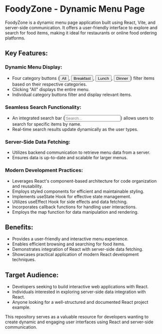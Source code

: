   <h1>FoodyZone - Dynamic Menu Page</h1>
  <p>FoodyZone is a dynamic menu page application built using React, Vite, and server-side communication. It offers a user-friendly interface to explore and search for food items, making it ideal for restaurants or online food ordering platforms.</p>
  
  <h2>Key Features:</h2>
  <h3>Dynamic Menu Display:</h3>
  <ul>
    <li>Four category buttons (<button>All</button>, <button>Breakfast</button>, <button>Lunch</button>, <button>Dinner</button>) filter items based on their respective categories.</li>
    <li>Clicking "All" displays the entire menu.</li>
    <li>Individual category buttons filter and display relevant items.</li>
  </ul>
  <h3>Seamless Search Functionality:</h3>
  <ul>
    <li>An integrated search bar (<input type="text" placeholder="Search...">) allows users to search for specific items by name.</li>
    <li>Real-time search results update dynamically as the user types.</li>
  </ul>
  <h3>Server-Side Data Fetching:</h3>
  <ul>
    <li>Utilizes backend communication to retrieve menu data from a server.</li>
    <li>Ensures data is up-to-date and scalable for larger menus.</li>
  </ul>
  <h3>Modern Development Practices:</h3>
  <ul>
    <li>Leverages React's component-based architecture for code organization and reusability.</li>
    <li>Employs styled components for efficient and maintainable styling.</li>
    <li>Implements useState Hook for effective state management.</li>
    <li>Utilizes useEffect Hook for side effects and data fetching.</li>
    <li>Incorporates callback functions for handling user interactions.</li>
    <li>Employs the map function for data manipulation and rendering.</li>
  </ul>
  
  <h2>Benefits:</h2>
  <ul>
    <li>Provides a user-friendly and interactive menu experience.</li>
    <li>Enables efficient browsing and searching for food items.</li>
    <li>Demonstrates integration of React with server-side data fetching.</li>
    <li>Showcases practical application of modern React development techniques.</li>
  </ul>
  
  <h2>Target Audience:</h2>
  <ul>
    <li>Developers seeking to build interactive web applications with React.</li>
    <li>Individuals interested in exploring server-side data integration with React.</li>
    <li>Anyone looking for a well-structured and documented React project example.</li>
  </ul>
  
  <p>This repository serves as a valuable resource for developers wanting to create dynamic and engaging user interfaces using React and server-side communication.</p>